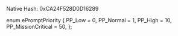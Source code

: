 Native Hash: 0xCA24F528D0D16289

enum ePromptPriority
{
	PP_Low = 0,
	PP_Normal = 1,
	PP_High = 10,
	PP_MissionCritical = 50,
};
